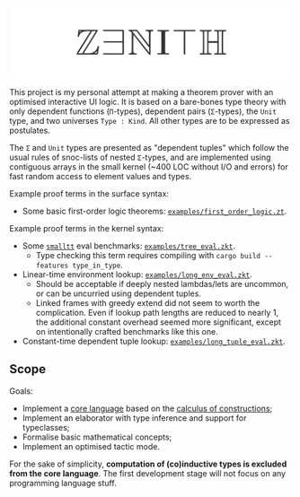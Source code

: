 ![Zenith theorem prover](docs/title.png)

This project is my personal attempt at making a theorem prover with an optimised interactive UI logic. It is based on a bare-bones type theory with only dependent functions (`Π`-types), dependent pairs (`Σ`-types), the `Unit` type, and two universes `Type : Kind`. All other types are to be expressed as postulates.

The `Σ` and `Unit` types are presented as "dependent tuples" which follow the usual rules of snoc-lists of nested `Σ`-types, and are implemented using contiguous arrays in the small kernel (\~400 LOC without I/O and errors) for fast random access to element values and types.

Example proof terms in the surface syntax:

- Some basic first-order logic theorems: [`examples/first_order_logic.zt`](examples/first_order_logic.zt).

Example proof terms in the kernel syntax:

- Some [`smalltt`](https://github.com/AndrasKovacs/smalltt) eval benchmarks: [`examples/tree_eval.zkt`](examples/tree_eval.zkt).
  - Type checking this term requires compiling with `cargo build --features type_in_type`.
- Linear-time environment lookup: [`examples/long_env_eval.zkt`](examples/long_env_eval.zkt).
  - Should be acceptable if deeply nested lambdas/lets are uncommon, or can be uncurried using dependent tuples.
  - Linked frames with greedy extend did not seem to worth the complication. Even if lookup path lengths are reduced to nearly 1, the additional constant overhead seemed more significant, except on intentionally crafted benchmarks like this one.
- Constant-time dependent tuple lookup: [`examples/long_tuple_eval.zkt`](examples/long_tuple_eval.zkt).

## Scope

Goals:

- Implement a [core language](src/kernel/term.rs) based on the [calculus of constructions](https://en.wikipedia.org/wiki/Calculus_of_constructions);
- Implement an elaborator with type inference and support for typeclasses;
- Formalise basic mathematical concepts;
- Implement an optimised tactic mode.

For the sake of simplicity, **computation of (co)inductive types is excluded from the core language**. The first development stage will not focus on any programming language stuff.
